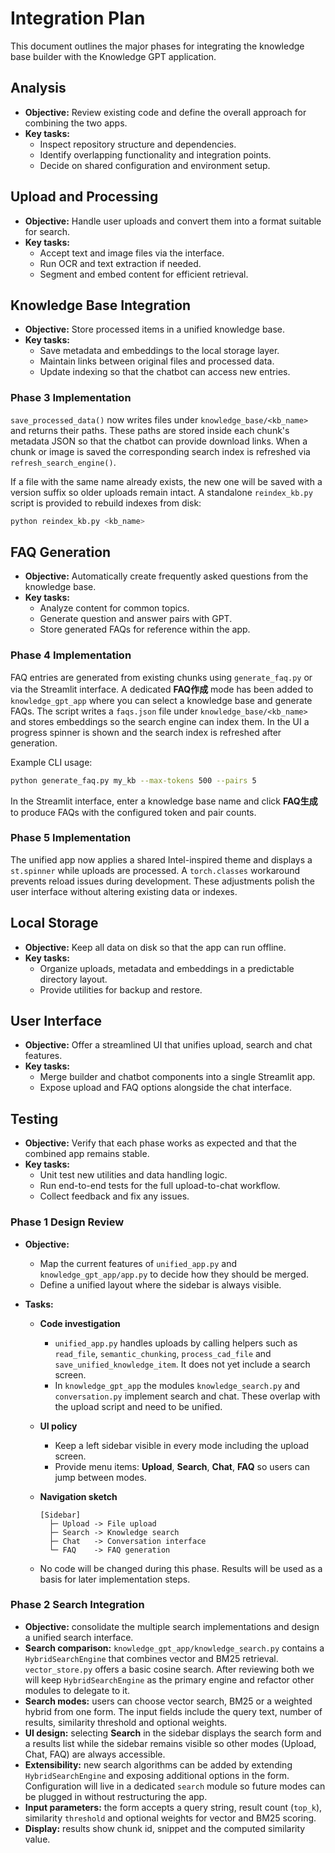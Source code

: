 # Integration Plan

This document outlines the major phases for integrating the knowledge base builder with the Knowledge GPT application.

## Analysis
- **Objective:** Review existing code and define the overall approach for combining the two apps.
- **Key tasks:**
  - Inspect repository structure and dependencies.
  - Identify overlapping functionality and integration points.
  - Decide on shared configuration and environment setup.

## Upload and Processing
- **Objective:** Handle user uploads and convert them into a format suitable for search.
- **Key tasks:**
  - Accept text and image files via the interface.
  - Run OCR and text extraction if needed.
  - Segment and embed content for efficient retrieval.

## Knowledge Base Integration
- **Objective:** Store processed items in a unified knowledge base.
- **Key tasks:**
  - Save metadata and embeddings to the local storage layer.
  - Maintain links between original files and processed data.
  - Update indexing so that the chatbot can access new entries.

### Phase 3 Implementation

`save_processed_data()` now writes files under `knowledge_base/<kb_name>` and
returns their paths. These paths are stored inside each chunk's metadata JSON so
that the chatbot can provide download links. When a chunk or image is saved the
corresponding search index is refreshed via `refresh_search_engine()`.

If a file with the same name already exists, the new one will be saved with a
version suffix so older uploads remain intact. A standalone `reindex_kb.py`
script is provided to rebuild indexes from disk:

```bash
python reindex_kb.py <kb_name>
```

## FAQ Generation
- **Objective:** Automatically create frequently asked questions from the knowledge base.
- **Key tasks:**
  - Analyze content for common topics.
  - Generate question and answer pairs with GPT.
  - Store generated FAQs for reference within the app.

### Phase 4 Implementation

FAQ entries are generated from existing chunks using `generate_faq.py` or via the
Streamlit interface. A dedicated **FAQ作成** mode has been added to
`knowledge_gpt_app` where you can select a knowledge base and generate FAQs.
The script writes a `faqs.json` file under `knowledge_base/<kb_name>` and stores
embeddings so the search engine can index them. In the UI a progress spinner is
shown and the search index is refreshed after generation.

Example CLI usage:

```bash
python generate_faq.py my_kb --max-tokens 500 --pairs 5
```

In the Streamlit interface, enter a knowledge base name and click **FAQ生成** to
produce FAQs with the configured token and pair counts.

### Phase 5 Implementation

The unified app now applies a shared Intel-inspired theme and displays a
`st.spinner` while uploads are processed. A `torch.classes` workaround prevents
reload issues during development. These adjustments polish the user interface
without altering existing data or indexes.

## Local Storage
- **Objective:** Keep all data on disk so that the app can run offline.
- **Key tasks:**
  - Organize uploads, metadata and embeddings in a predictable directory layout.
  - Provide utilities for backup and restore.

## User Interface
- **Objective:** Offer a streamlined UI that unifies upload, search and chat features.
- **Key tasks:**
  - Merge builder and chatbot components into a single Streamlit app.
  - Expose upload and FAQ options alongside the chat interface.

## Testing
- **Objective:** Verify that each phase works as expected and that the combined app remains stable.
- **Key tasks:**
  - Unit test new utilities and data handling logic.
  - Run end-to-end tests for the full upload-to-chat workflow.
  - Collect feedback and fix any issues.

### Phase 1 Design Review

- **Objective:**
  - Map the current features of `unified_app.py` and `knowledge_gpt_app/app.py` to
    decide how they should be merged.
  - Define a unified layout where the sidebar is always visible.

- **Tasks:**
  - **Code investigation**
    - `unified_app.py` handles uploads by calling helpers such as
      `read_file`, `semantic_chunking`, `process_cad_file` and
      `save_unified_knowledge_item`.
      It does not yet include a search screen.
    - In `knowledge_gpt_app` the modules `knowledge_search.py` and `conversation.py`
      implement search and chat. These overlap with the upload script and need to
      be unified.
  - **UI policy**
    - Keep a left sidebar visible in every mode including the upload screen.
    - Provide menu items: **Upload**, **Search**, **Chat**, **FAQ** so users can
      jump between modes.
  - **Navigation sketch**

    ```
    [Sidebar]
      ├─ Upload -> File upload
      ├─ Search -> Knowledge search
      ├─ Chat   -> Conversation interface
      └─ FAQ    -> FAQ generation
    ```

  - No code will be changed during this phase. Results will be used as a basis
    for later implementation steps.

### Phase 2 Search Integration

- **Objective:** consolidate the multiple search implementations and design a unified search interface.
- **Search comparison:** `knowledge_gpt_app/knowledge_search.py` contains a `HybridSearchEngine` that combines vector and BM25 retrieval. `vector_store.py` offers a basic cosine search. After reviewing both we will keep `HybridSearchEngine` as the primary engine and refactor other modules to delegate to it.
- **Search modes:** users can choose vector search, BM25 or a weighted hybrid from one form. The input fields include the query text, number of results, similarity threshold and optional weights.
- **UI design:** selecting **Search** in the sidebar displays the search form and a results list while the sidebar remains visible so other modes (Upload, Chat, FAQ) are always accessible.
- **Extensibility:** new search algorithms can be added by extending `HybridSearchEngine` and exposing additional options in the form. Configuration will live in a dedicated `search` module so future modes can be plugged in without restructuring the app.
- **Input parameters:** the form accepts a query string, result count (`top_k`), similarity `threshold` and optional weights for vector and BM25 scoring.
- **Display:** results show chunk id, snippet and the computed similarity value.
